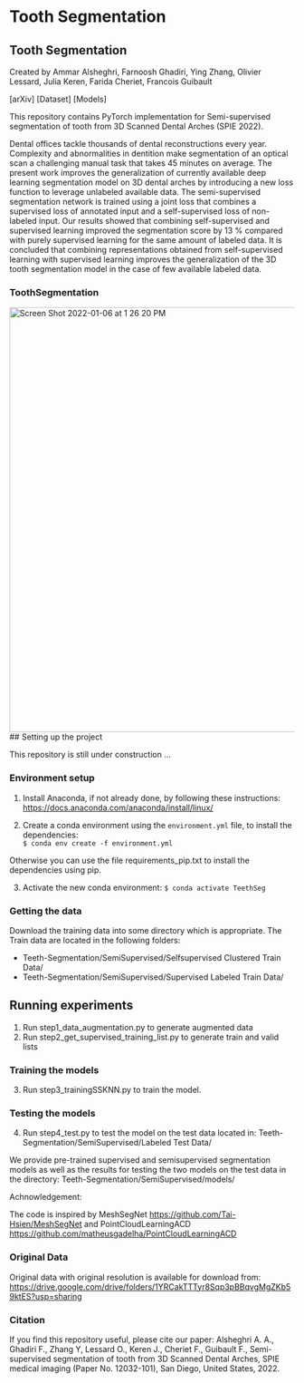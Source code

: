 # Tooth Segmentation
## Tooth Segmentation
Created by Ammar Alsheghri, Farnoosh Ghadiri, Ying Zhang, Olivier Lessard, Julia Keren, Farida Cheriet, Francois Guibault

[arXiv] [Dataset] [Models]

This repository contains PyTorch implementation for Semi-supervised segmentation of tooth from 3D Scanned Dental Arches (SPIE 2022).

Dental offices tackle thousands of dental reconstructions every year. Complexity and abnormalities in dentition make segmentation of an optical scan a challenging manual task that takes 45 minutes on average. The present work improves the generalization of currently available deep learning segmentation model on 3D dental arches by introducing a new loss function to leverage unlabeled available data. The semi-supervised segmentation network is trained using a joint loss that combines a supervised loss of annotated input and a self-supervised loss of non-labeled input. Our results showed that combining self-supervised and supervised learning improved the segmentation score by 13 % compared with purely supervised learning for the same amount of labeled data. It is concluded that combining representations obtained from self-supervised learning with supervised learning improves the generalization of the 3D tooth segmentation model in the case of few available labeled data.
### ToothSegmentation
<img width="750" alt="Screen Shot 2022-01-06 at 1 26 20 PM" src="https://user-images.githubusercontent.com/6019935/150260947-4d8a8601-5cc0-4e6d-8890-d1ae2d5bae98.png">
## Setting up the project

This repository is still under construction ... 

### Environment setup

1. Install Anaconda, if not already done, by following these instructions:
https://docs.anaconda.com/anaconda/install/linux/  

2. Create a conda environment using the `environment.yml` file, to install the dependencies:  
`$ conda env create -f environment.yml`

Otherwise you can use the file requirements_pip.txt to install the dependencies using pip. 

3. Activate the new conda environment:
`$ conda activate TeethSeg`

### Getting the data

Download the training data into some directory which is appropriate. 
The Train data are located in the following folders:
   - Teeth-Segmentation/SemiSupervised/Selfsupervised Clustered Train Data/
   - Teeth-Segmentation/SemiSupervised/Supervised Labeled Train Data/
 ## Running experiments
1. Run step1_data_augmentation.py to generate augmented data
2. Run step2_get_supervised_training_list.py to generate train and valid lists
### Training the models

3. Run step3_trainingSSKNN.py to train the model.
   
### Testing the models
4. Run step4_test.py to test the model on the test data located in:
   Teeth-Segmentation/SemiSupervised/Labeled Test Data/
   
We provide pre-trained supervised and semisupervised segmentation models as well as the results for testing the two models on the test data in the directory:
Teeth-Segmentation/SemiSupervised/models/

Achnowledgement:

The code is inspired by MeshSegNet https://github.com/Tai-Hsien/MeshSegNet and 
PointCloudLearningACD https://github.com/matheusgadelha/PointCloudLearningACD

### Original Data
Original data with original resolution is available for download from: https://drive.google.com/drive/folders/1YRCakTTTyr8Sqp3pBBqvgMgZKb59ktES?usp=sharing


### Citation
If you find this repository useful, please cite our paper: 
Alsheghri A. A., Ghadiri F., Zhang Y, Lessard O., Keren J., Cheriet F., Guibault F., Semi-supervised segmentation of tooth from 3D Scanned Dental Arches, SPIE medical imaging (Paper No.	12032-101), San Diego, United States, 2022.
